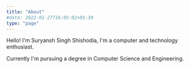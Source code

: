 ```yaml
---
title: "About"
#date: 2022-01-27T16:05:02+05:30
type: "page"
---
```

Hello! I'm Suryansh Singh Shishodia, I'm a computer and technology enthusiast.

Currently I'm pursuing a degree in Computer Science and Engineering.

